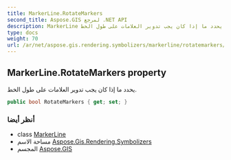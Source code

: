 ```yaml
---
title: MarkerLine.RotateMarkers
second_title: Aspose.GIS لمرجع .NET API
description: MarkerLine ملكية. يحدد ما إذا كان يجب تدوير العلامات على طول الخط.
type: docs
weight: 70
url: /ar/net/aspose.gis.rendering.symbolizers/markerline/rotatemarkers/
---
```

## MarkerLine.RotateMarkers property

يحدد ما إذا كان يجب تدوير العلامات على طول الخط.

```csharp
public bool RotateMarkers { get; set; }
```

### أنظر أيضا

* class [MarkerLine](../)
* مساحة الاسم [Aspose.Gis.Rendering.Symbolizers](../../markerline/)
* المجسم [Aspose.GIS](../../../)


